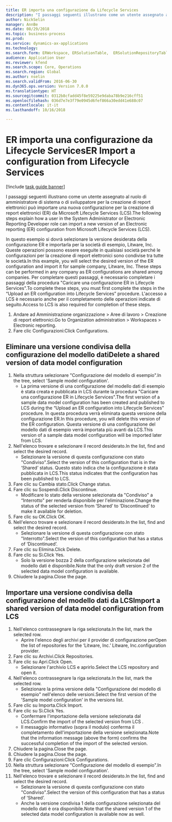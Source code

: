 ```yaml
--- 
title: ER importa una configurazione da Lifecycle Services
description: "I passaggi seguenti illustrano come un utente assegnato al ruolo di amministratore di sistema o di sviluppatore per la creazione di report elettronici può importare una nuova configurazione per la creazione di report elettronici (ER) da Microsoft Lifecycle Services (LCS)."
author: NickSelin
manager: AnnBe
ms.date: 08/29/2018
ms.topic: business-process
ms.prod: 
ms.service: dynamics-ax-applications
ms.technology: 
ms.search.form: ERWorkspace, ERSolutionTable,  ERSolutionRepositoryTable, ERSolutionImport
audience: Application User
ms.reviewer: kfend
ms.search.scope: Core, Operations
ms.search.region: Global
ms.author: nselin
ms.search.validFrom: 2016-06-30
ms.dyn365.ops.version: Version 7.0.0
ms.translationtype: HT
ms.sourcegitcommit: 0312b8cfadd45f8e59225e9daba78b9e216cff51
ms.openlocfilehash: 036d7e7e3f79e0945d6fef866a30edd41e688c07
ms.contentlocale: it-it
ms.lasthandoff: 10/16/2018

---
```


# <a name="er-import-a-configuration-from-lifecycle-services"></a><span data-ttu-id="42e0d-103">ER importa una configurazione da Lifecycle Services</span><span class="sxs-lookup"><span data-stu-id="42e0d-103">ER Import a configuration from Lifecycle Services</span></span>

[!include [task guide banner](../../includes/task-guide-banner.md)]

<span data-ttu-id="42e0d-104">I passaggi seguenti illustrano come un utente assegnato al ruolo di amministratore di sistema o di sviluppatore per la creazione di report elettronici può importare una nuova configurazione per la creazione di report elettronici (ER) da Microsoft Lifecycle Services (LCS).</span><span class="sxs-lookup"><span data-stu-id="42e0d-104">The following steps explain how a user in the System Administrator or Electronic Reporting Developer role can import a new version of an Electronic reporting (ER) configuration from Microsoft Lifecycle Services (LCS).</span></span>

<span data-ttu-id="42e0d-105">In questo esempio si dovrà selezionare la versione desiderata della configurazione ER e importarla per la società di esempio, Litware, Inc. Queste operazioni possono essere eseguite in qualsiasi società perché le configurazioni per la creazione di report elettronici sono condivise tra tutte le società.</span><span class="sxs-lookup"><span data-stu-id="42e0d-105">In this example, you will select the desired version of the ER configuration and import it for sample company, Litware, Inc. These steps can be performed in any company as ER configurations are shared among companies.</span></span> <span data-ttu-id="42e0d-106">Per completare questi passaggi, è necessario completare i passaggi della procedura "Caricare una configurazione ER in Lifecycle Services".</span><span class="sxs-lookup"><span data-stu-id="42e0d-106">To complete these steps, you must first complete the steps in the “Upload an ER configuration into Lifecycle Services” procedure.</span></span> <span data-ttu-id="42e0d-107">L'accesso a LCS è necessario anche per il completamento delle operazioni indicate di seguito.</span><span class="sxs-lookup"><span data-stu-id="42e0d-107">Access to LCS is also required for completion of these steps.</span></span>

1. <span data-ttu-id="42e0d-108">Andare ad Amministrazione organizzazione > Aree di lavoro > Creazione di report elettronici.</span><span class="sxs-lookup"><span data-stu-id="42e0d-108">Go to Organization administration > Workspaces > Electronic reporting.</span></span>
2. <span data-ttu-id="42e0d-109">Fare clic Configurazioni:</span><span class="sxs-lookup"><span data-stu-id="42e0d-109">Click Configurations.</span></span>

## <a name="delete-a-shared-version-of-data-model-configuration"></a><span data-ttu-id="42e0d-110">Eliminare una versione condivisa della configurazione del modello dati</span><span class="sxs-lookup"><span data-stu-id="42e0d-110">Delete a shared version of data model configuration</span></span>
1. <span data-ttu-id="42e0d-111">Nella struttura selezionare "Configurazione del modello di esempio".</span><span class="sxs-lookup"><span data-stu-id="42e0d-111">In the tree, select 'Sample model configuration'.</span></span>
    * <span data-ttu-id="42e0d-112">La prima versione di una configurazione del modello dati di esempio è stata creata e pubblicata in LCS durante la procedura "Caricare una configurazione ER in Lifecycle Services".</span><span class="sxs-lookup"><span data-stu-id="42e0d-112">The first version of a sample data model configuration has been created and published to LCS during the “Upload an ER configuration into Lifecycle Services” procedure.</span></span> <span data-ttu-id="42e0d-113">In questa procedura verrà eliminata questa versione della configurazione ER.</span><span class="sxs-lookup"><span data-stu-id="42e0d-113">In this procedure, you will delete this version of the ER configuration.</span></span> <span data-ttu-id="42e0d-114">Questa versione di una configurazione del modello dati di esempio verrà importata più avanti da LCS.</span><span class="sxs-lookup"><span data-stu-id="42e0d-114">This version of a sample data model configuration will be imported later from LCS.</span></span>  
2. <span data-ttu-id="42e0d-115">Nell'elenco trovare e selezionare il record desiderato.</span><span class="sxs-lookup"><span data-stu-id="42e0d-115">In the list, find and select the desired record.</span></span>
    * <span data-ttu-id="42e0d-116">Selezionare la versione di questa configurazione con stato "Condiviso".</span><span class="sxs-lookup"><span data-stu-id="42e0d-116">Select the version of this configuration that is in the ‘Shared’ status.</span></span> <span data-ttu-id="42e0d-117">Questo stato indica che la configurazione è stata pubblicata in LCS.</span><span class="sxs-lookup"><span data-stu-id="42e0d-117">This status indicates that the configuration has been published to LCS.</span></span>  
3. <span data-ttu-id="42e0d-118">Fare clic su Cambia stato.</span><span class="sxs-lookup"><span data-stu-id="42e0d-118">Click Change status.</span></span>
4. <span data-ttu-id="42e0d-119">Fare clic su Sospendi.</span><span class="sxs-lookup"><span data-stu-id="42e0d-119">Click Discontinue.</span></span>
    * <span data-ttu-id="42e0d-120">Modificare lo stato della versione selezionata da "Condiviso" a “Interrotto" per renderla disponibile per l'eliminazione.</span><span class="sxs-lookup"><span data-stu-id="42e0d-120">Change the status of the selected version from ‘Shared’ to ‘Discontinued’ to make it available for deletion.</span></span>  
5. <span data-ttu-id="42e0d-121">Fare clic su OK.</span><span class="sxs-lookup"><span data-stu-id="42e0d-121">Click OK.</span></span>
6. <span data-ttu-id="42e0d-122">Nell'elenco trovare e selezionare il record desiderato.</span><span class="sxs-lookup"><span data-stu-id="42e0d-122">In the list, find and select the desired record.</span></span>
    * <span data-ttu-id="42e0d-123">Selezionare la versione di questa configurazione con stato "Interrotto".</span><span class="sxs-lookup"><span data-stu-id="42e0d-123">Select the version of this configuration that has a status of ‘Discontinued’.</span></span>  
7. <span data-ttu-id="42e0d-124">Fare clic su Elimina.</span><span class="sxs-lookup"><span data-stu-id="42e0d-124">Click Delete.</span></span>
8. <span data-ttu-id="42e0d-125">Fare clic su Sì.</span><span class="sxs-lookup"><span data-stu-id="42e0d-125">Click Yes.</span></span>
    * <span data-ttu-id="42e0d-126">Solo la versione bozza 2 della configurazione selezionata del modello dati è disponibile.</span><span class="sxs-lookup"><span data-stu-id="42e0d-126">Note that the only draft version 2 of the selected data model configuration is available.</span></span>  
9. <span data-ttu-id="42e0d-127">Chiudere la pagina.</span><span class="sxs-lookup"><span data-stu-id="42e0d-127">Close the page.</span></span>

## <a name="import-a-shared-version-of-data-model-configuration-from-lcs"></a><span data-ttu-id="42e0d-128">Importare una versione condivisa della configurazione del modello dati da LCS</span><span class="sxs-lookup"><span data-stu-id="42e0d-128">Import a shared version of data model configuration from LCS</span></span>
1. <span data-ttu-id="42e0d-129">Nell'elenco contrassegnare la riga selezionata.</span><span class="sxs-lookup"><span data-stu-id="42e0d-129">In the list, mark the selected row.</span></span>
    * <span data-ttu-id="42e0d-130">Aprire l'elenco degli archivi per il provider di configurazione per</span><span class="sxs-lookup"><span data-stu-id="42e0d-130">Open the list of repositories for the ‘Litware, Inc.’</span></span> <span data-ttu-id="42e0d-131">Litware, Inc.</span><span class="sxs-lookup"><span data-stu-id="42e0d-131">configuration provider.</span></span>  
2. <span data-ttu-id="42e0d-132">Fare clic su Archivi.</span><span class="sxs-lookup"><span data-stu-id="42e0d-132">Click Repositories.</span></span>
3. <span data-ttu-id="42e0d-133">Fare clic su Apri.</span><span class="sxs-lookup"><span data-stu-id="42e0d-133">Click Open.</span></span>
    * <span data-ttu-id="42e0d-134">Selezionare l'archivio LCS e aprirlo.</span><span class="sxs-lookup"><span data-stu-id="42e0d-134">Select the LCS repository and open it.</span></span>  
4. <span data-ttu-id="42e0d-135">Nell'elenco contrassegnare la riga selezionata.</span><span class="sxs-lookup"><span data-stu-id="42e0d-135">In the list, mark the selected row.</span></span>
    * <span data-ttu-id="42e0d-136">Selezionare la prima versione della "Configurazione del modello di esempio" nell'elenco delle versioni.</span><span class="sxs-lookup"><span data-stu-id="42e0d-136">Select the first version of the 'Sample model configuration' in the versions list.</span></span>  
5. <span data-ttu-id="42e0d-137">Fare clic su Importa.</span><span class="sxs-lookup"><span data-stu-id="42e0d-137">Click Import.</span></span>
6. <span data-ttu-id="42e0d-138">Fare clic su Sì.</span><span class="sxs-lookup"><span data-stu-id="42e0d-138">Click Yes.</span></span>
    * <span data-ttu-id="42e0d-139">Confermare l'importazione della versione selezionata dal LCS.</span><span class="sxs-lookup"><span data-stu-id="42e0d-139">Confirm the import of the selected version from LCS .</span></span>  
    * <span data-ttu-id="42e0d-140">Il messaggio informativo (sopra il modulo) conferma il completamento dell'importazione della versione selezionata.</span><span class="sxs-lookup"><span data-stu-id="42e0d-140">Note that the information message (above the form) confirms the successful completion of the import of the selected version.</span></span>  
7. <span data-ttu-id="42e0d-141">Chiudere la pagina.</span><span class="sxs-lookup"><span data-stu-id="42e0d-141">Close the page.</span></span>
8. <span data-ttu-id="42e0d-142">Chiudere la pagina.</span><span class="sxs-lookup"><span data-stu-id="42e0d-142">Close the page.</span></span>
9. <span data-ttu-id="42e0d-143">Fare clic Configurazioni:</span><span class="sxs-lookup"><span data-stu-id="42e0d-143">Click Configurations.</span></span>
10. <span data-ttu-id="42e0d-144">Nella struttura selezionare "Configurazione del modello di esempio".</span><span class="sxs-lookup"><span data-stu-id="42e0d-144">In the tree, select 'Sample model configuration'.</span></span>
11. <span data-ttu-id="42e0d-145">Nell'elenco trovare e selezionare il record desiderato.</span><span class="sxs-lookup"><span data-stu-id="42e0d-145">In the list, find and select the desired record.</span></span>
    * <span data-ttu-id="42e0d-146">Selezionare la versione di questa configurazione con stato "Condiviso".</span><span class="sxs-lookup"><span data-stu-id="42e0d-146">Select the version of this configuration that has a status of ‘Shared’.</span></span>  
    * <span data-ttu-id="42e0d-147">Anche la versione condivisa 1 della configurazione selezionata del modello dati è ora disponibile.</span><span class="sxs-lookup"><span data-stu-id="42e0d-147">Note that the shared version 1 of the selected data model configuration is available now as well.</span></span>  


